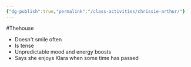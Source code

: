 ```yaml
---
{"dg-publish":true,"permalink":"/class-activities/chrissie-arthur/"}
---
```


#Thehouse 
- Doesn't smile often
- Is tense
- Unpredictable mood and energy boosts
- Says she enjoys Klara when some time has passed